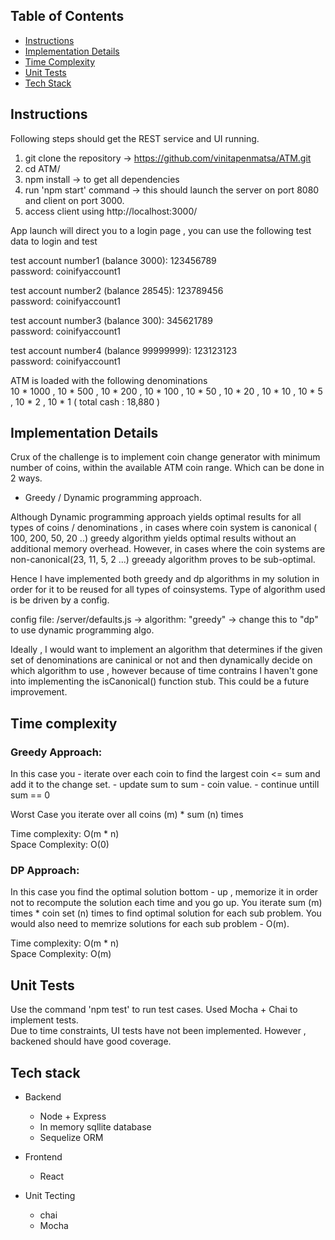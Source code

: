 
## Table of Contents

- [Instructions](#instructions)
- [Implementation Details](#implementation-details)
- [Time Complexity](#time-complexity)
- [Unit Tests](#unit-tests)
- [Tech Stack](#tech-stack)


## Instructions

Following steps should get the REST service and UI running.

1. git clone the repository -> https://github.com/vinitapenmatsa/ATM.git
2. cd ATM/ 
3. npm install -> to get all dependencies
3. run 'npm start' command -> this should launch the server on port 8080 and client on port 3000.
4. access client using http://localhost:3000/  

App launch will direct you to a login page , you can use the following test data to login and test<br/>

test account number1 (balance 3000): 123456789<br/>
password: coinifyaccount1<br/> 

test account number2 (balance 28545): 123789456<br/>
password: coinifyaccount1<br/>

test account number3 (balance 300): 345621789<br/>
password: coinifyaccount1<br/>

test account number4 (balance 99999999): 123123123<br/>
password: coinifyaccount1<br/>

ATM is loaded with the following denominations<br/>
10 * 1000 , 10 * 500 , 10 * 200 , 10 * 100 , 10 * 50 ,  10 * 20 , 10 * 10 , 10 * 5 , 10 * 2 , 10 * 1 ( total cash : 18,880 )<br/>


## Implementation Details

Crux of the challenge is to implement coin change generator with minimum number of coins, within the available ATM coin range. Which can be done in 2 ways.

- Greedy / Dynamic programming approach.

Although Dynamic programming approach yields optimal results for all types of coins / denominations , in cases where coin system is canonical ( 100, 200, 50, 20 ..) greedy algorithm yields optimal results without an additional memory overhead. However, in cases where the coin systems are non-canonical(23, 11, 5, 2 ...) greeady algorithm proves to be sub-optimal.

Hence I have implemented both greedy and dp algorithms in my solution in order for it to be reused for all types of coinsystems. Type of algorithm used is be driven by a config. 

config file: /server/defaults.js -> algorithm: "greedy" -> change this to "dp" to use dynamic programming algo.

Ideally , I would want to implement an algorithm that determines if the given set of denominations are caninical or not and then dynamically decide on which algorithm to use , however because of time contrains I haven't gone into implementing the isCanonical() function stub. This could be a future improvement.

## Time complexity

### Greedy Approach: 
  In this case you 
       - iterate over each coin to find the largest coin <= sum and add it to the change set.
       - update sum to sum - coin value.
       - continue untill sum == 0
       
  Worst Case you iterate over all coins (m) * sum (n) times 
  
  Time complexity: O(m * n)<br>
  Space Complexity: O(0)

### DP Approach:
  In this case you find the optimal solution bottom - up , memorize it in order not to recompute the solution each time and   you go up. You iterate sum (m) times * coin set (n) times to find optimal solution for each sub problem. You would also need to memrize solutions for each sub problem - O(m).
  
  Time complexity: O(m * n)<br>
  Space Complexity: O(m)

## Unit Tests
 Use the command 'npm test' to run test cases. Used Mocha + Chai to implement tests.<br>
 Due to time constraints, UI tests have not been implemented. However , backened should have good coverage.
  
## Tech stack

- Backend
  - Node + Express 
  - In memory sqllite database
  - Sequelize ORM

- Frontend
  - React

- Unit Tecting
  - chai
  - Mocha







